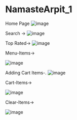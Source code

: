 # NamasteArpit_1
Home Page
![image](https://github.com/user-attachments/assets/034f52fd-6b57-499c-ac5a-4451032b20ef)

Search ->
![image](https://github.com/user-attachments/assets/85569ce4-915e-4f17-8e92-363dd9301a06)

Top Rated->
![image](https://github.com/user-attachments/assets/edca4dea-18e2-49a9-bac7-c2c563975061)

Menu-Items->

![image](https://github.com/user-attachments/assets/9e95958a-f96e-4b5c-a8d5-0cd7388e6f6b)

Adding Cart Items-.
![image](https://github.com/user-attachments/assets/d2e39187-2dad-4e38-ba29-4c30c1058a21)

Cart-Items->

![image](https://github.com/user-attachments/assets/5b370d0c-eb9a-49d5-a110-8d7f643a2b9c)

Clear-Items->

![image](https://github.com/user-attachments/assets/9f29a17a-2318-406b-a8c9-ac3b84741a9a)




